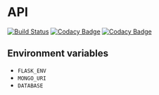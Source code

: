 # API

[![Build Status](https://travis-ci.org/bitelio/api.svg?branch=master)](https://travis-ci.org/bitelio/api)
[![Codacy Badge](https://api.codacy.com/project/badge/Grade/da2f9d6c18f248c5a9c6e66e757967a2)](https://www.codacy.com/app/Funk66/api?utm_source=github.com&amp;utm_medium=referral&amp;utm_content=bitelio/api&amp;utm_campaign=Badge_Grade)
[![Codacy Badge](https://api.codacy.com/project/badge/Coverage/da2f9d6c18f248c5a9c6e66e757967a2)](https://www.codacy.com/app/Funk66/api?utm_source=github.com&utm_medium=referral&utm_content=bitelio/api&utm_campaign=Badge_Coverage)

## Environment variables

- `FLASK_ENV`
- `MONGO_URI`
- `DATABASE`

